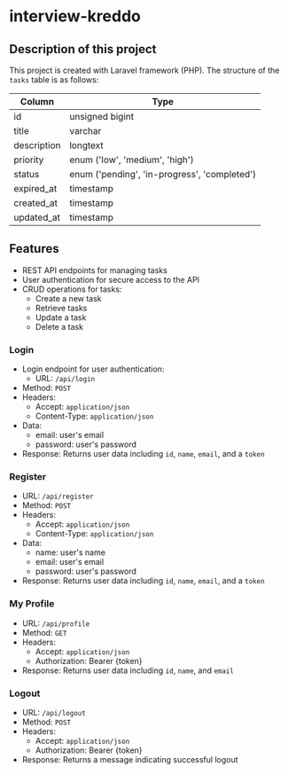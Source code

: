 # interview-kreddo

## Description of this project

This project is created with Laravel framework (PHP). The structure of the `tasks` table is as follows:

| Column      | Type                                         |
| ----------- | -------------------------------------------- |
| id          | unsigned bigint                              |
| title       | varchar                                      |
| description | longtext                                     |
| priority    | enum ('low', 'medium', 'high')               |
| status      | enum ('pending', 'in-progress', 'completed') |
| expired_at  | timestamp                                    |
| created_at  | timestamp                                    |
| updated_at  | timestamp                                    |

## Features

-   REST API endpoints for managing tasks
-   User authentication for secure access to the API
-   CRUD operations for tasks:
    -   Create a new task
    -   Retrieve tasks
    -   Update a task
    -   Delete a task

### Login

-   Login endpoint for user authentication:
    -   URL: `/api/login`
-   Method: `POST`
-   Headers:
    -   Accept: `application/json`
    -   Content-Type: `application/json`
-   Data:
    -   email: user's email
    -   password: user's password
-   Response: Returns user data including `id`, `name`, `email`, and a `token`

### Register

-   URL: `/api/register`
-   Method: `POST`
-   Headers:
    -   Accept: `application/json`
    -   Content-Type: `application/json`
-   Data:
    -   name: user's name
    -   email: user's email
    -   password: user's password
-   Response: Returns user data including `id`, `name`, `email`, and a `token`

### My Profile

-   URL: `/api/profile`
-   Method: `GET`
-   Headers:
    -   Accept: `application/json`
    -   Authorization: Bearer {token}
-   Response: Returns user data including `id`, `name`, and `email`

### Logout

-   URL: `/api/logout`
-   Method: `POST`
-   Headers:
    -   Accept: `application/json`
    -   Authorization: Bearer {token}
-   Response: Returns a message indicating successful logout
